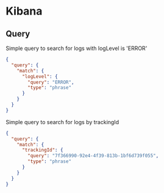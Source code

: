 # Kibana

## Query

Simple query to search for logs with logLevel is 'ERROR'

```json
{
  "query": {
    "match": {
      "logLevel": {
        "query": "ERROR",
        "type": "phrase"
      }
    }
  }
}
```

Simple query to search for logs by trackingId

```json
{
  "query": {
    "match": {
      "trackingId": {
        "query": "7f366990-92e4-4f39-813b-1bf6d739f055",
        "type": "phrase"
      }
    }
  }
}
```
